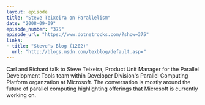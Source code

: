 ```yaml
---
layout: episode
title: "Steve Teixeira on Parallelism"
date: "2008-09-09"
episode_number: "375"
episode_url: "https://www.dotnetrocks.com/?show=375"
links:
- title: "Steve's Blog (1202)"
  url: "http://blogs.msdn.com/texblog/default.aspx"
---
```


Carl and Richard talk to Steve Teixeira, Product Unit Manager for the Parallel Development Tools team within Developer Division's Parallel Computing Platform organzation at Microsoft. The conversation is mostly around the future of parallel computing highlighting offerings that Microsoft is currently working on.
